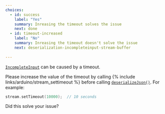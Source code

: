```yaml
---
choices:
  - id: success
    label: "Yes"
    summary: Inreasing the timeout solves the issue
    next: done
  - id: timeout-increased
    label: "No"
    summary: Inreasing the timeout doesn't solve the issue
    next: deserialization-incompleteinput-stream-buffer
    
---
```


[`IncompleteInput`](/v6/api/misc/deserializationerror/#incompleteinput) can be caused by a timeout.

Please increase the value of the timeout by calling {% include links/arduino/stream_settimeout %} before calling [`deserializeJson()`](/v6/api/json/deserializejson/). For example:

```c++
stream.setTimeout(10000);  // 10 seconds
```

Did this solve your issue?